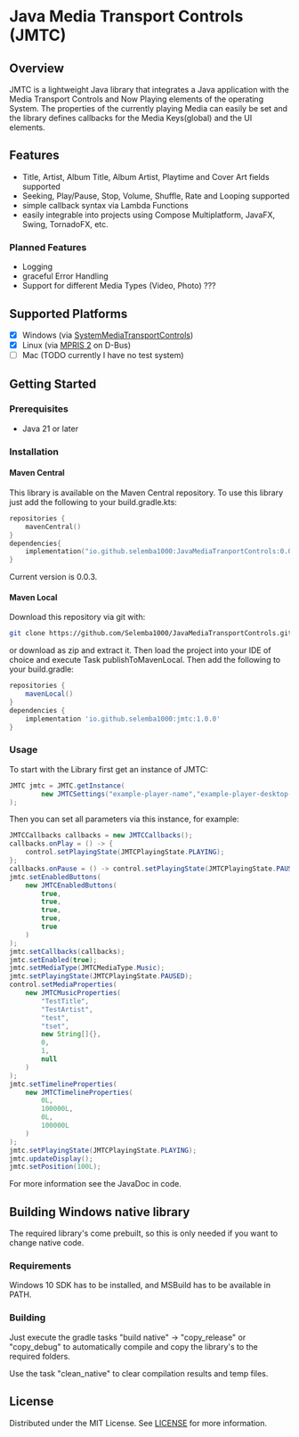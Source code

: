 # Java Media Transport Controls (JMTC)
## Overview
JMTC is a lightweight Java library that integrates a Java application with the Media Transport Controls and Now Playing elements of the operating System. The properties of the currently playing Media can easily be set and the library defines callbacks for the Media Keys(global) and the UI elements.
## Features
- Title, Artist, Album Title, Album Artist, Playtime and Cover Art fields supported
- Seeking, Play/Pause, Stop, Volume, Shuffle, Rate and Looping supported
- simple callback syntax via Lambda Functions
- easily integrable into projects using Compose Multiplatform, JavaFX, Swing, TornadoFX, etc. 
### Planned Features
- Logging
- graceful Error Handling
- Support for different Media Types (Video, Photo) ???
## Supported Platforms
- [x] Windows (via [SystemMediaTransportControls](https://learn.microsoft.com/de-de/uwp/api/windows.media.systemmediatransportcontrols?view=winrt-22621))
- [x] Linux (via [MPRIS 2](https://specifications.freedesktop.org/mpris-spec/2.2/) on D-Bus)
- [ ] Mac (TODO currently I have no test system)
## Getting Started
### Prerequisites
- Java 21 or later
### Installation
#### Maven Central
This library is available on the Maven Central repository.
To use this library just add the following to your build.gradle.kts:
```Kotlin
repositories {
    mavenCentral()
}
dependencies{
    implementation("io.github.selemba1000:JavaMediaTranportControls:0.0.2")
}
```
Current version is 0.0.3.
#### Maven Local
Download this repository via git with:
```bash
git clone https://github.com/Selemba1000/JavaMediaTransportControls.git
```
or download as zip and extract it.
Then load the project into your IDE of choice and execute Task publishToMavenLocal.
Then add the following to your build.gradle:
```groovy
repositories {
    mavenLocal()
}
dependencies {
    implementation 'io.github.selemba1000:jmtc:1.0.0'
}
```
### Usage
To start with the Library first get an instance of JMTC:
```java
JMTC jmtc = JMTC.getInstance(
        new JMTCSettings("example-player-name","example-player-desktop-file")
);
```
Then you can set all parameters via this instance, for example:
```java
JMTCCallbacks callbacks = new JMTCCallbacks();
callbacks.onPlay = () -> {
    control.setPlayingState(JMTCPlayingState.PLAYING);
};
callbacks.onPause = () -> control.setPlayingState(JMTCPlayingState.PAUSED);
jmtc.setEnabledButtons(
    new JMTCEnabledButtons(
        true,
        true,
        true,
        true,
        true
    )
);
jmtc.setCallbacks(callbacks);
jmtc.setEnabled(true);
jmtc.setMediaType(JMTCMediaType.Music);
jmtc.setPlayingState(JMTCPlayingState.PAUSED);
control.setMediaProperties(
    new JMTCMusicProperties(
        "TestTitle",
        "TestArtist",
        "test",
        "tset",
        new String[]{},
        0,
        1,
        null
    )
);
jmtc.setTimelineProperties(
    new JMTCTimelineProperties(
        0L,
        100000L,
        0L,
        100000L
    )
);
jmtc.setPlayingState(JMTCPlayingState.PLAYING);
jmtc.updateDisplay();
jmtc.setPosition(100L);
```
For more information see the JavaDoc in code.

## Building Windows native library
The required library's come prebuilt, so this is only needed if you want to change native code.
### Requirements
Windows 10 SDK has to be installed, and MSBuild has to be available in PATH.
### Building
Just execute the gradle tasks "build native" -> "copy_release" or "copy_debug"
to automatically compile and copy the library's to the required folders.

Use the task "clean_native" to clear compilation results and temp files.

## License
Distributed under the MIT License. See [LICENSE](LICENSE) for more information.
